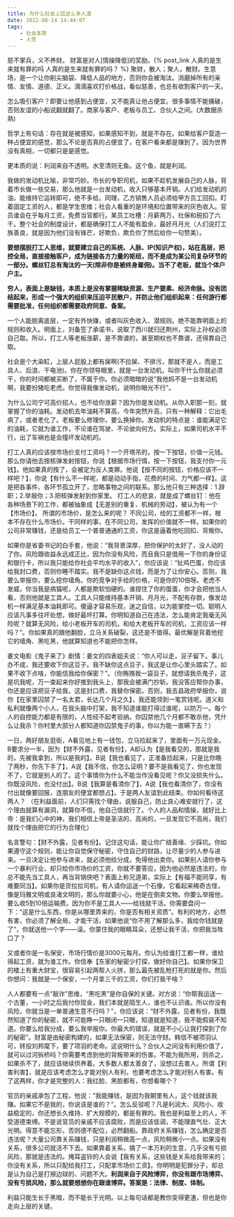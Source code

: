 ```yaml
---
title: 为什么社会上层这么多人渣
date: 2022-08-14 14:44:07
tags: 
    - 社会本质
    - 人性
---
```

慈不掌兵，义不养财。 财富是对人[情操降低]的奖励。{% post_link 人真的是生来就有罪的吗 人真的是生来就有罪的吗？ %} 
聚财，散人；聚人，散财。生意场，是一个让你削尖脑袋、降低人品的地方，否则你会被淘汰。消磨掉所有的亲情、友情、道德、正义。滴滴喜欢打价格战，看似慈善，也总有收割客户的一天。

怎么吸引客户？即要让他感到占便宜，又不能真让他占便宜。很多事情不能捅破，否则友谊的小船说翻就翻了。商家与客户、老板与员工、合伙人之间。(大数据杀熟)

哲学上有句话：存在就是被感知，如果感知不到，就是不存在。如果给客户营造一种占便宜的感觉，那么不论是否真的占便宜了，在客户看来都是赚到了。因为世界没有真相，一切都只是是感觉。

更本质的说：利润来自不透明。水至清则无鱼。这个鱼，就是利润。

我做的发动机比喻，非常巧妙。市长的专职司机，如果不趁机发展自己的人脉，背着市长做一些交易，那么他就是一台发动机，收入只够基本开销。人们给发动机的油，能维持它运转即可，绝不多给。同理，乙方销售人员必须给甲方员工回扣。盯着固定工资的人，都是学生思维；社会人看重的是环境和位置带来的灰色收入。官员谁会在乎每月工资，免费当官都行。某员工吐槽：月薪两万，社保和税扣了六千。整个社会的制度设计，都是确保打工人不能有盈余，最好月月光（人们说打工族善良，就是因为他们没有锋芒，好欺负，欺负你了然后给你一句赞美）。

**要想摆脱打工人思维，就要建立自己的系统、人脉、IP(知识产权)，站在高层，把控全局，直接接触客户，成为链接各方力量的枢纽，而不是成为某公司复杂环节的一部分。螺丝钉总有淘汰的一天(除非你是被终身雇佣)。当不了老板，就当个体户户主。**

**穷人，表面上是缺钱，本质上是没有掌握稀缺资源、生产要素、经济命脉。没有团结起来，形成一个强大的组织来压迫平民散户，并防止他们组织起来：任何游行都需要批准，任何组织都需要政府同意、备案。**

一个人能脱离底层，一定有外快赚，或者叫灰色收入、潜规则。绝不能靠明面上的规则和收入。明面上，刘备签了承诺书，说取了西川就归还荆州，实际上孙权必须自己取。所以，打工人等老板涨薪，是不靠谱的，甚至期权也不靠谱，还得靠自己取。

社会是个大染缸，上层人屁股上都有屎啊(不拉屎、不排污，那就不是人，而是工具人、后浪、干电池)。你在你领导眼里，就是一台发动机，叫你干什么你就必须干，你的时间都被买断了，不属于你。你必须暗暗的说“我他妈不是一台发动机啊，我要扮猪吃老虎。你觉得我像发动机，说明你眼光不行”。

为什么公司宁可高价招人，也不给你涨薪？因为你是发动机。从你入职那一刻，就掌握了你的油耗。发动机去年油耗不算高，今年突然升高，只有一种解释：它出毛病了，或者老化了。老板要么修理你，要么换掉你。发动机的特点是：谁能满足它的油耗，它就为谁工作，不论谁在驾驶、不论驶向何方。实际上，如果司机水平不行，出了车祸也是会撞坏发动机的。

打工人真的应该按市场价支付工资吗？一个开塔吊的，按一下按钮，价值一元钱。那么你请他去按核弹发射按钮，你说【根据市场行情，按一下按钮，我支付你一元钱】。他如果真的按了，会被定为反人类罪。他说【按不同的按钮，价格应该不一样吧？】，你说【有什么不一样呢，都是动动手指，花费的时间、力气都一样】。这是把各事件、各环节孤立开了，忽略事物之间的联系。那么他只有三种选择：1.辞职；2.举报你；3.把核弹发射到你家里。
打工人的悲哀，就是成了螺丝钉：他在各种场景下的工作，都被抽象成【无差别的重复、机械的劳动】，被认为有一个【市场价】。
所谓的市场价，是怎么来的呢？ 不同公司，给的工资都不一样，根本不存在什么市场价。干同样的事，在不同公司，发挥的价值就不一样。如果你的公司非常赚钱，还是给员工一个普普通通的工资，你这是逼着他吃回扣、背叛你。

如果你是省委书记的白手套，他说：“我背景深厚，把你保护的太好了，没人动的了你。风险跟收益永远成正比，因为你没有风险，而且我只是借用一下你的身份证和银行卡，所以我只能给你社会平均水平的收入”，你应该说：“扯鸡巴蛋，你应该给我封口费，否则你睡不踏实。我不是缺你这点钱，而是为了让你安心。否则，我要么举报你，要么挖你墙角。你的竞争对手给的价格，可是你的10倍呀。老虎不发威，你当我是病猫呢，人都是欺软怕硬的。谁捏住了你的蛋蛋，你才会把他当人看，否则他就是工具人。工具人只能维持基本开销、月月光，不配有存款，像发动机一样满足基本油耗即可。傻逼才容易乐观，迷之自信，以为能掌控一切。聪明人应该凡事多往坏处想，做好最坏打算。你明知道自己在违法，怎么能肯定我毫无风险呢？就算无风险，给小老板开车的司机，和给大老板开车的司机，工资应该一样吗？”。你如果真的跟他翻脸，立马关系破裂，这还是不值得。最优解是背着他挖它的墙角、黑吃黑，他就算知道也不能把你怎样。

姜文电影《鬼子来了》剧情：姜文的四表姐夫说：“你人可以走，豆子留下。事儿办不成，我还要收下你这豆子。我不缺你这点豆子，我这是让你心里头踏实了。如果不收下点啥，你能信我给你保密？”。（你贿赂我一袋豆子，就想请我杀鬼子，这是坑我呢，万一查起来你好推到我头上，那我会被满门抄斩。我没答应帮你办事，你还是应该把豆子给我，这是封口费，我替你保密。否则，我去县政府举报你，说你【在家里囚禁了一名太君，长达几个月之久】，我还能领到一笔赏钱呢。道义和私利就像两个小人，在我头脑中打架，我不知道谁能打得过谁呢，以防万一。每个人的自控能力都是有限的，人性经不起考验纳。你囚禁他几个月都不敢杀他，凭什么让我杀？你村里大部分人都知道你囚禁鬼子的事，你以为能一直瞒下去？）

一日，两好朋友逛街，A看见地上有一钱包，立马捡起来了，里面有一万元现金。B要求分一半，因为【财不外露，见者有份】，A却认为【是我看见的，那就是我的，先被我拿到，所以是我的】。B说【我也看见了，正准备捡起来，只是比你晚了两秒，你先下手了】，A说【我不信，你怎么证明？要不是我看见了，你也发现不了，它就是别人的了。这个事情你为什么不能当作没看见呢？你又没损失什么。你既没风险，也没付出】。B说【我算是看清你了】，A说【我也看清你了，你没有付出就像要回报，连朋友的便宜都想占】。于是两人友谊到此结束。你如何看待这两人？
（在利益面前，人们只需找个理由，说服自己，防止良心难安就行了，这个理由就算有漏洞，就算你不信，他自己信就行了。个人的人品和情操，就好比上帝：是我们心中的神，我们相信上帝是圣洁的、高尚的，一旦发现它不高尚，我们就找个理由把它的行为合理化）

名言警句：【财不外露，见者有份】。记住这句话，能让你广结善缘、少踩坑。你如果遵守这个规则，能让你自觉保守秘密，守住自己的财路，让尽量少的人参与进来。一旦决定让他参与进来，就必须他给分成，免得他出卖你。如果别人请你参与一个暴利行业，却只给你市场价的工资，你就不要答应，因为他必然是违法的，你总不能先当工具人，再当背锅侠吧？表面上称兄道弟，实际上【有福不能同享，有难要同当】。如果你是货拉拉司机，有人请你运送一个石像，它看起来稀奇古怪，像是玛雅文明或良渚文明的，那么你就要小心，他是在倒卖文物。你要么举报他，要么收5到10倍运输费。因为你不是工具人——给钱就干活。你需要盘问一下：“这是什么东西，你是从哪里弄来的，你是否有相关资质”。有利的地方，必然有害，你必须了解全局，才能干活，如果他说“你不用了解那么多，我给你钱就是了”，你就送他一个字——滚。你蒙住我的眼睛耳朵，还想让我干活，你把我当牲口了？

又或者你是一名保安，市场行情价是3000元每月。你认为给谁打工都一样，谁给得起工资，就为谁工作。你信奉【东家的秘密少打探，做好你自己】。如果你保卫的楼上有重大财宝，很容易引起两帮人火拼，那么最先被乱枪打死的就是你。然后你想问：我就是一个保安，一个月拿三千的工资，你们打我干啥？

人人都要有一点“敲诈”思维，“黑吃黑”是你自保的关键。对方说：“你帮我运送一个古董，一小时之后我付你现金，我们本就是陌生人，谁也不认识谁。所以你没有风险，你就当是一单普通生意不行吗？”，你应该说：“财不外露，见者有份，我既然知道了你的秘密，就不可能睁一只眼闭一只眼，知道就是知道，我不能假装不知道。你要么给我分成，要么我举报你。你最大的错误，就是不小心让我打探到了你的秘密”。财富是由秘密构建的，如果无法保密，则无法守财。韩信不被项羽认可，转投刘邦麾下，要了项羽的老命。这说明什么？合伙人之间没有利用价值了，就可以过河拆桥吗？你需要考虑到他的背叛带来的伤害。不能为我所用，则杀之，如果杀不了，就应该继续供养着。大多数人都太善良了，没想过去害人。所谓【利害利害】，就是应该考虑怎么才能对别人有利，也要考虑怎么才能对别人有害。有了这两样，你才是完整的人：我红脸、黑脸都有，你想看哪个？

官员的亲戚承包了工程，他说：”我能赚钱，是因为我朝里有人，这个钱就该我赚。如果它不是我的，你说该是谁的？“。怎么反驳呢？凡是利润大、风险小、收益稳定的，你还想长久维持、扩大规模的，都是有罪的。我也是利益至上的人，不受道德束缚。不是说官员的亲戚不应该腐败，而是应该低调，不能理直气壮、正大光明。得意不能忘形，否则德不配位，必然翻船。靠政府关系赚钱，怎么确定是否违法呢？大量公司靠关系赚钱，只是利润稍微高一点，风险稍微小一点。如果没有关系，很多公司就活不下去。如果靠着关系，搞了一本万利的生意，几乎没有亏损风险，那就是违法的。掩耳盗铃的人会说【我有关系，这些钱是关系给我带来的；你没有关系，所以只配给我打工，只配拿市场价工资】。你明明是犯罪分子，却总是认为自己是打擦边球的、问题不大。**利润来自于风险博弈，你没有跟市场博弈、没有亏损风险，那么就要想想你在跟谁博弈。答案是：法律、制度、体制。**

利益只能生长于黑暗，而不能长于光明。以上每句话都是教你变得更渣，但也是你走向上层的关键。
